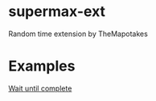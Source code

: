 # supermax-ext
Random time extension by TheMapotakes
# Examples
[Wait until complete](http://scratchx.org/?url=https://eesh.github.io/clarifai-scratch/examples/clarifai_link.sbx#scratch)
